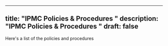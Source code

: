 
---
title: "IPMC Policies & Procedures "
description: "IPMC Policies & Procedures "
draft: false
---


Here's a list of the policies and procedures
